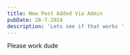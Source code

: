 ```yaml
---
title: New Post Added Via Admin
pubDate: 28-7-2024
description: 'Lets see if that works '
---
```


Please work dude
